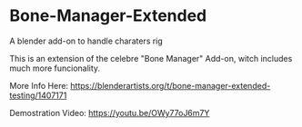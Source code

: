 # Bone-Manager-Extended
A blender add-on to handle charaters rig

This is an extension of the celebre "Bone Manager" Add-on, witch includes much more funcionality.

More Info Here:
https://blenderartists.org/t/bone-manager-extended-testing/1407171

Demostration Video:
https://youtu.be/OWy77oJ6m7Y
